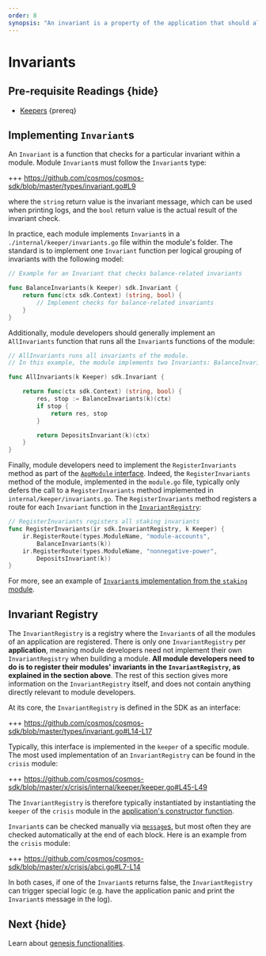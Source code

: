```yaml
---
order: 8
synopsis: "An invariant is a property of the application that should always be true. In the context of the Cosmos SDK, an `Invariant` is a function that checks for a particular invariant. These functions are useful to detect bugs early on and act upon them to limit their potential consequences (e.g. by halting the chain). They are also useful in the development process of the application to detect bugs via simulations."
---
```


# Invariants

## Pre-requisite Readings {hide}

- [Keepers](./keeper.md) {prereq}

## Implementing `Invariant`s

An `Invariant` is a function that checks for a particular invariant within a module. Module `Invariant`s must follow the `Invariant`s type:

+++ https://github.com/cosmos/cosmos-sdk/blob/master/types/invariant.go#L9

where the `string` return value is the invariant message, which can be used when printing logs, and the `bool` return value is the actual result of the invariant check. 

In practice, each module implements `Invariant`s in a `./internal/keeper/invariants.go` file within the module's folder. The standard is to implement one `Invariant` function per logical grouping of invariants with the following model:

```go
// Example for an Invariant that checks balance-related invariants

func BalanceInvariants(k Keeper) sdk.Invariant {
	return func(ctx sdk.Context) (string, bool) {
        // Implement checks for balance-related invariants
    }
}
```

Additionally, module developers should generally implement an `AllInvariants` function that runs all the `Invariant`s functions of the module:

```go
// AllInvariants runs all invariants of the module.
// In this example, the module implements two Invariants: BalanceInvariants and DepositsInvariants

func AllInvariants(k Keeper) sdk.Invariant {

	return func(ctx sdk.Context) (string, bool) {
		res, stop := BalanceInvariants(k)(ctx)
		if stop {
			return res, stop
		}

		return DepositsInvariant(k)(ctx)
	}
}
```

Finally, module developers need to implement the `RegisterInvariants` method as part of the [`AppModule` interface](./module-manager.md#appmodule). Indeed, the `RegisterInvariants` method of the module, implemented in the `module.go` file, typically only defers the call to a `RegisterInvariants` method implemented in `internal/keeper/invariants.go`. The `RegisterInvariants` method registers a route for each `Invariant` function in the [`InvariantRegistry`](#invariant-registry):


```go
// RegisterInvariants registers all staking invariants
func RegisterInvariants(ir sdk.InvariantRegistry, k Keeper) {
	ir.RegisterRoute(types.ModuleName, "module-accounts",
		BalanceInvariants(k))
	ir.RegisterRoute(types.ModuleName, "nonnegative-power",
		DepositsInvariant(k))
}
```

For more, see an example of [`Invariant`s implementation from the `staking` module](https://github.com/cosmos/cosmos-sdk/blob/master/x/staking/keeper/invariants.go). 

## Invariant Registry

The `InvariantRegistry` is a registry where the `Invariant`s of all the modules of an application are registered. There is only one `InvariantRegistry` per **application**, meaning module developers need not implement their own `InvariantRegistry` when building a module. **All module developers need to do is to register their modules' invariants in the `InvariantRegistry`, as explained in the section above**. The rest of this section gives more information on the `InvariantRegistry` itself, and does not contain anything directly relevant to module developers. 

At its core, the `InvariantRegistry` is defined in the SDK as an interface: 

+++ https://github.com/cosmos/cosmos-sdk/blob/master/types/invariant.go#L14-L17

Typically, this interface is implemented in the `keeper` of a specific module. The most used implementation of an `InvariantRegistry` can be found in the `crisis` module:

+++ https://github.com/cosmos/cosmos-sdk/blob/master/x/crisis/internal/keeper/keeper.go#L45-L49

 The `InvariantRegistry` is therefore typically instantiated by instantiating the `keeper` of the `crisis` module in the [application's constructor function](../basics/app-anatomy.md#constructor-function).

`Invariant`s can be checked manually via [`message`s](./messages-and-queries.md), but most often they are checked automatically at the end of each block. Here is an example from the `crisis` module:

+++ https://github.com/cosmos/cosmos-sdk/blob/master/x/crisis/abci.go#L7-L14

In both cases, if one of the `Invariant`s returns false, the `InvariantRegistry` can trigger special logic (e.g. have the application panic and print the `Invariant`s message in the log).

## Next {hide}

Learn about [genesis functionalities](./genesis.md). 
